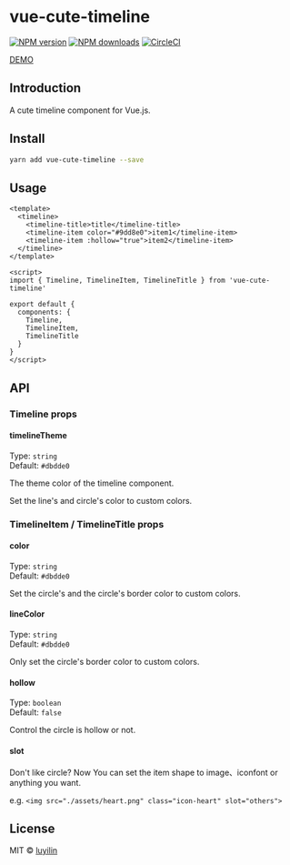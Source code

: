 # vue-cute-timeline

[![NPM version](https://img.shields.io/npm/v/vue-cute-timeline.svg?style=flat)](https://npmjs.com/package/vue-cute-timeline) [![NPM downloads](https://img.shields.io/npm/dm/vue-cute-timeline.svg?style=flat)](https://npmjs.com/package/vue-cute-timeline) [![CircleCI](https://circleci.com/gh/luyilin/vue-cute-timeline/tree/master.svg?style=shield)](https://circleci.com/gh/luyilin/vue-cute-timeline/tree/master)

[DEMO](https://luyilin.github.io/vue-cute-timeline/example/dist/)

## Introduction

A cute timeline component for Vue.js.

## Install

```bash
yarn add vue-cute-timeline --save
```

## Usage

```vue
<template>
  <timeline>
    <timeline-title>title</timeline-title>
    <timeline-item color="#9dd8e0">item1</timeline-item>
    <timeline-item :hollow="true">item2</timeline-item>
  </timeline>
</template>

<script>
import { Timeline, TimelineItem, TimelineTitle } from 'vue-cute-timeline'

export default {
  components: {
    Timeline,
    TimelineItem,
    TimelineTitle
  }
}
</script>
```
## API

### Timeline props

#### timelineTheme

Type: `string`<br>
Default: `#dbdde0`

The theme color of the timeline component.

Set the line's and circle's color to custom colors.

### TimelineItem / TimelineTitle props

#### color

Type: `string`<br>
Default: `#dbdde0`

Set the circle's and the circle's border color to custom colors.

#### lineColor

Type: `string`<br>
Default: `#dbdde0`

Only set the circle's border color to custom colors.

#### hollow

Type: `boolean`<br>
Default: `false`

Control the circle is hollow or not.

#### slot

Don't like circle? Now You can set the item shape to image、iconfont or anything you want.

e.g. ```<img src="./assets/heart.png" class="icon-heart" slot="others">```

## License

MIT &copy; [luyilin](https://github.com/luyilin)
